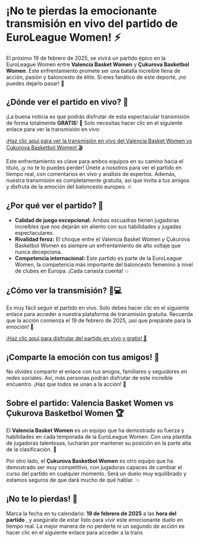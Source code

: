 # ¡No te pierdas la emocionante transmisión en vivo del partido de EuroLeague Women! ⚡

El próximo 19 de febrero de 2025, se vivirá un partido épico en la EuroLeague Women entre **Valencia Basket Women** y **Çukurova Basketbol Women**. Este enfrentamiento promete ser una batalla increíble llena de acción, pasión y baloncesto de élite. Si eres fanático de este deporte, ¡no puedes dejarlo pasar! 🚨

## ¿Dónde ver el partido en vivo? 🎥

¡La buena noticia es que podrás disfrutar de esta espectacular transmisión de forma totalmente **GRATIS**! 📲 Solo necesitas hacer clic en el siguiente enlace para ver la transmisión en vivo:

[¡Haz clic aquí para ver la transmisión en vivo del Valencia Basket Women vs Çukurova Basketbol Women! 🎬](https://tinyurl.com/livestreamfreeo?st=Valencia+Basket+Women+vs+%C3%87ukurova+Basketbol+Women&si=gh)

Este enfrentamiento es clave para ambos equipos en su camino hacia el título, ¡y no te lo puedes perder! Únete a nosotros para ver el partido en tiempo real, con comentarios en vivo y análisis de expertos. Además, nuestra transmisión es completamente gratuita, así que invita a tus amigos y disfruta de la emoción del baloncesto europeo. 🔥

## ¿Por qué ver el partido? 🏀

- **Calidad de juego excepcional:** Ambas escuadras tienen jugadoras increíbles que nos dejarán sin aliento con sus habilidades y jugadas espectaculares.
- **Rivalidad feroz:** El choque entre el Valencia Basket Women y Çukurova Basketbol Women es siempre un enfrentamiento de alto voltaje que nunca decepciona.
- **Competencia internacional:** Este partido es parte de la EuroLeague Women, la competencia más importante del baloncesto femenino a nivel de clubes en Europa. ¡Cada canasta cuenta! 💥

## ¿Cómo ver la transmisión? 📱💻

Es muy fácil seguir el partido en vivo. Solo debes hacer clic en el siguiente enlace para acceder a nuestra plataforma de transmisión gratuita. Recuerda que la acción comienza el 19 de febrero de 2025, ¡así que prepárate para la emoción! 🏀

[¡Haz clic aquí para disfrutar del partido en vivo y gratis! 🎉](https://tinyurl.com/livestreamfreeo?st=Valencia+Basket+Women+vs+%C3%87ukurova+Basketbol+Women&si=gh)

## ¡Comparte la emoción con tus amigos! 📢

No olvides compartir el enlace con tus amigos, familiares y seguidores en redes sociales. Así, más personas podrán disfrutar de este increíble encuentro. ¡Haz que todos se unan a la acción! 📲

## Sobre el partido: Valencia Basket Women vs Çukurova Basketbol Women 🏆

El **Valencia Basket Women** es un equipo que ha demostrado su fuerza y habilidades en cada temporada de la EuroLeague Women. Con una plantilla de jugadoras talentosas, lucharán por mantener su posición en la parte alta de la clasificación. 🏅

Por otro lado, el **Çukurova Basketbol Women** es otro equipo que ha demostrado ser muy competitivo, con jugadoras capaces de cambiar el curso del partido en cualquier momento. Será un duelo muy equilibrado y estamos seguros de que dará mucho de qué hablar. 💥

## ¡No te lo pierdas! 📅

Marca la fecha en tu calendario: **19 de febrero de 2025** a las **hora del partido** , y asegúrate de estar listo para vivir este emocionante duelo en tiempo real. La mejor manera de no perderte ni un segundo de acción es hacer clic en el siguiente enlace para acceder a la trans
